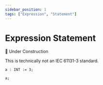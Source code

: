 ```yaml
---
sidebar_position: 1
tags: ["Expression", "Statement"]
---
```


# Expression Statement

🔨 Under Construction

This is technically not an IEC 61131-3 standard.

```iecst
a : INT := 3;

a;
```

